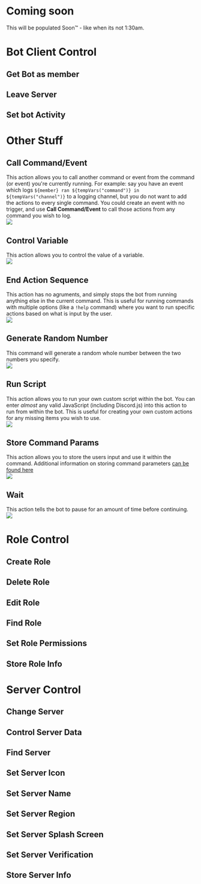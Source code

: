 # Coming soon
This will be populated Soon™ - like when its not 1:30am.

# Bot Client Control
## Get Bot as member
## Leave Server
## Set bot Activity

# Other Stuff

## Call Command/Event
This action allows you to call another command or event from the command (or event) you're currently running. For example: say you have an event which logs `${member} ran ${tempVars("command")} in ${tempVars("channel")}` to a logging channel, but you do not want to add the actions to every single command. You could create an event with no trigger, and use **Call Command/Event** to call those actions from any command you wish to log.  
![](https://raw.githubusercontent.com/Silversunset01/dbm/master/screenshots/actions/callcommandevent.PNG)  

## Control Variable
This action allows you to control the value of a variable.  
![](https://raw.githubusercontent.com/Silversunset01/dbm/master/screenshots/actions/controlvariable.PNG)  

## End Action Sequence
This action has no agruments, and simply stops the bot from running anything else in the current command. This is useful for running commands with multiple options (like a `!help` command) where you want to run specific actions based on what is input by the user.  
![](https://raw.githubusercontent.com/Silversunset01/dbm/master/screenshots/actions/endactionsequence.PNG)  

## Generate Random Number
This command will generate a random whole number between the two numbers you specify.  
![](https://raw.githubusercontent.com/Silversunset01/dbm/master/screenshots/actions/generaterandomnumber.PNG)  

## Run Script
This action allows you to run your own custom script within the bot. You can enter *almost* any valid JavaScript (including Discord.js) into this action to run from within the bot. This is useful for creating your own custom actions for any missing items you wish to use.  
![](https://raw.githubusercontent.com/Silversunset01/dbm/master/screenshots/actions/runscript.PNG)  

## Store Command Params
This action allows you to store the users input and use it within the command. Additional information on storing command parameters [can be found here](https://silversunset.net/dbm/new/tutorials#store-command-parameters)  
![](https://raw.githubusercontent.com/Silversunset01/dbm/master/screenshots/actions/storecommandparams.PNG)  

## Wait
This action tells the bot to pause for an amount of time before continuing.
![](https://raw.githubusercontent.com/Silversunset01/dbm/master/screenshots/actions/wait.PNG)  

# Role Control
## Create Role
## Delete Role
## Edit Role
## Find Role
## Set Role Permissions
## Store Role Info

# Server Control
## Change Server
## Control Server Data
## Find Server
## Set Server Icon
## Set Server Name
## Set Server Region
## Set Server Splash Screen
## Set Server Verification
## Store Server Info
